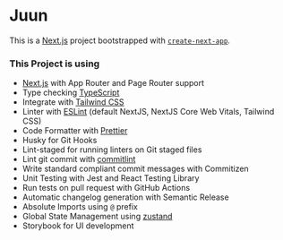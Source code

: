 # Juun

This is a [Next.js](https://nextjs.org) project bootstrapped with [`create-next-app`](https://nextjs.org/docs/app/api-reference/cli/create-next-app).

### This Project is using

- [Next.js](https://nextjs.org) with App Router and Page Router support
- Type checking [TypeScript](https://www.typescriptlang.org)
- Integrate with [Tailwind CSS](https://tailwindcss.com)
- Linter with [ESLint](https://eslint.org) (default NextJS, NextJS Core Web Vitals, Tailwind CSS)
- Code Formatter with [Prettier](https://prettier.io)
- Husky for Git Hooks
- Lint-staged for running linters on Git staged files
- Lint git commit with [commitlint](https://commitlint.js.org/)
- Write standard compliant commit messages with Commitizen
- Unit Testing with Jest and React Testing Library
- Run tests on pull request with GitHub Actions
- Automatic changelog generation with Semantic Release
- Absolute Imports using `@` prefix
- Global State Management using [zustand](https://zustand.docs.pmnd.rs/)
- Storybook for UI development
